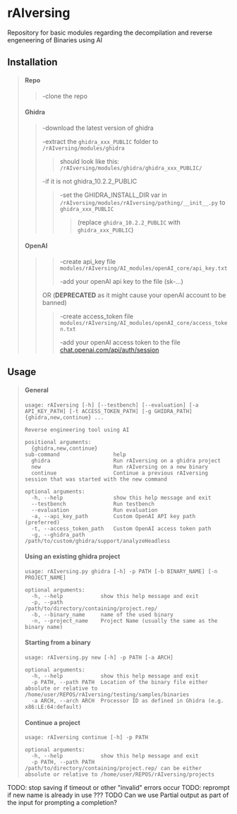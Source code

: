 

# rAIversing
Repository for basic modules regarding the decompilation and reverse engeneering of Binaries using AI


## Installation
>#### Repo
>>-clone the repo
>#### Ghidra
>>-download the latest version of ghidra
>> 
>>-extract the `ghidra_xxx_PUBLIC` folder to `/rAIversing/modules/ghidra`
>>
>>>should look like this: `/rAIversing/modules/ghidra/ghidra_xxx_PUBLIC/`
>> 
>>-if it is not ghidra_10.2.2_PUBLIC
>> 
>>>-set the GHIDRA_INSTALL_DIR var in `/rAIversing/modules/rAIversing/pathing/__init__.py` to `ghidra_xxx_PUBLIC`
>>>>(replace `ghidra_10.2.2_PUBLIC` with `ghidra_xxx_PUBLIC`)
>#### OpenAI
>>> -create api_key file `modules/rAIversing/AI_modules/openAI_core/api_key.txt`
>>>
>>> -add your openAI api key to the file (sk-...)
>> 
>> OR (**DEPRECATED** as it might cause your openAI account to be banned)
>>
>>>-create access_token file `modules/rAIversing/AI_modules/openAI_core/access_token.txt`
>>> 
>>>-add your openAI access token to the file [chat.openai.com/api/auth/session](https://chat.openai.com/api/auth/session)

## Usage
>#### General
>``` 
>usage: rAIversing [-h] [--testbench] [--evaluation] [-a API_KEY_PATH] [-t ACCESS_TOKEN_PATH] [-g GHIDRA_PATH] {ghidra,new,continue} ...
>
>Reverse engineering tool using AI
>
>positional arguments:
>   {ghidra,new,continue}
>sub-command                 help
>   ghidra                    Run rAIversing on a ghidra project
>   new                       Run rAIversing on a new binary
>   continue                  Continue a previous rAIversing session that was started with the new command
>
>optional arguments:
>   -h, --help                show this help message and exit
>   --testbench               Run testbench
>   --evaluation              Run evaluation
>   -a, --api_key_path        Custom OpenAI API key path (preferred)
>   -t, --access_token_path   Custom OpenAI access token path
>   -g, --ghidra_path         /path/to/custom/ghidra/support/analyzeHeadless
>```
>#### Using an existing ghidra project
>```
>usage: rAIversing.py ghidra [-h] -p PATH [-b BINARY_NAME] [-n PROJECT_NAME]
>
>optional arguments:
>   -h, --help            show this help message and exit
>   -p, --path            /path/to/directory/containing/project.rep/
>   -b, --binary_name     name of the used binary
>   -n, --project_name    Project Name (usually the same as the binary name)
>```
>
>#### Starting from a binary
>``` 
>usage: rAIversing.py new [-h] -p PATH [-a ARCH]
>
>optional arguments:
>   -h, --help            show this help message and exit
>   -p PATH, --path PATH  Location of the binary file either absolute or relative to /home/user/REPOS/rAIversing/testing/samples/binaries
>   -a ARCH, --arch ARCH  Processor ID as defined in Ghidra (e.g. x86:LE:64:default)
>```
>
>#### Continue a project
>```
>usage: rAIversing continue [-h] -p PATH
>
>optional arguments:
>   -h, --help            show this help message and exit
>   -p PATH, --path PATH  /path/to/directory/containing/project.rep/ can be either absolute or relative to /home/user/REPOS/rAIversing/projects

TODO: stop saving if timeout or other "invalid" errors occur
TODO: reprompt if new name is already in use ???
TODO Can we use Partial output as part of the input for prompting a completion?